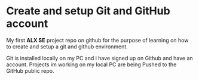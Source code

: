# Create and setup Git and GitHub account

My first **ALX SE** project repo on github for the purpose of learning on how to create and setup a git and github environment.

Git is installed locally on my PC and i have signed up on Github and have an account. Projects im working on my local PC are being Pushed to the GitHub public repo.
